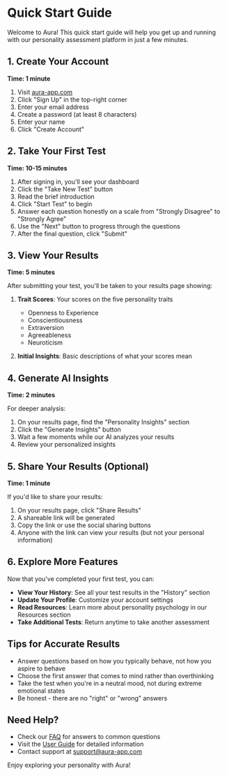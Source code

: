 # Quick Start Guide

Welcome to Aura! This quick start guide will help you get up and running with our personality assessment platform in just a few minutes.

## 1. Create Your Account

**Time: 1 minute**

1. Visit [aura-app.com](https://aura-app.com)
2. Click "Sign Up" in the top-right corner
3. Enter your email address
4. Create a password (at least 8 characters)
5. Enter your name
6. Click "Create Account"

## 2. Take Your First Test

**Time: 10-15 minutes**

1. After signing in, you'll see your dashboard
2. Click the "Take New Test" button
3. Read the brief introduction
4. Click "Start Test" to begin
5. Answer each question honestly on a scale from "Strongly Disagree" to "Strongly Agree"
6. Use the "Next" button to progress through the questions
7. After the final question, click "Submit"

## 3. View Your Results

**Time: 5 minutes**

After submitting your test, you'll be taken to your results page showing:

1. **Trait Scores**: Your scores on the five personality traits
   - Openness to Experience
   - Conscientiousness
   - Extraversion
   - Agreeableness
   - Neuroticism

2. **Initial Insights**: Basic descriptions of what your scores mean

## 4. Generate AI Insights

**Time: 2 minutes**

For deeper analysis:

1. On your results page, find the "Personality Insights" section
2. Click the "Generate Insights" button
3. Wait a few moments while our AI analyzes your results
4. Review your personalized insights

## 5. Share Your Results (Optional)

**Time: 1 minute**

If you'd like to share your results:

1. On your results page, click "Share Results"
2. A shareable link will be generated
3. Copy the link or use the social sharing buttons
4. Anyone with the link can view your results (but not your personal information)

## 6. Explore More Features

Now that you've completed your first test, you can:

- **View Your History**: See all your test results in the "History" section
- **Update Your Profile**: Customize your account settings
- **Read Resources**: Learn more about personality psychology in our Resources section
- **Take Additional Tests**: Return anytime to take another assessment

## Tips for Accurate Results

- Answer questions based on how you typically behave, not how you aspire to behave
- Choose the first answer that comes to mind rather than overthinking
- Take the test when you're in a neutral mood, not during extreme emotional states
- Be honest - there are no "right" or "wrong" answers

## Need Help?

- Check our [FAQ](./faq.md) for answers to common questions
- Visit the [User Guide](./README.md) for detailed information
- Contact support at support@aura-app.com

Enjoy exploring your personality with Aura!
